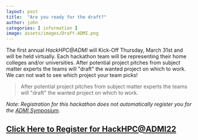 ```yaml
---
layout: post
title:  "Are you ready for the draft?"
author: john
categories: [ information ]
image: assets/images/Draft-ADMI.png
---
```


The first annual *HackHPC@ADMI* will Kick-Off Thursday, March 31st and will be held virtually. Each hackathon team will be representing their home colleges and/or universities. After potential project pitches from subject matter experts the teams will "draft" the wanted project on which to work. We can not wait to see which project your team picks!

>After potential project pitches from subject matter experts the teams will "draft" the wanted project on which to work.

*Note: Registration for this hackathon does not automatically register you for the [ADMI Symposium](https://www.admiusa.org/admi2022/).*
## [Click Here to Register for HackHPC@ADMI22](https://forms.gle/9cneEyYo8jvTkez79)